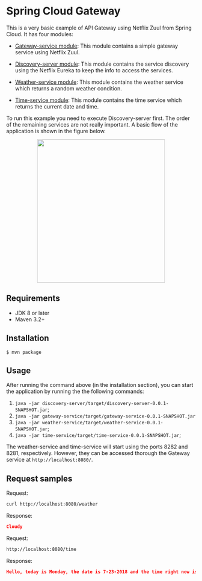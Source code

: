 # Spring Cloud Gateway

This is a very basic example of API Gateway using Netflix Zuul from Spring Cloud.
It has four modules:

* [Gateway-service module](https://github.com/geraldoms/spring-cloud-gateway/tree/master/gateway-service): 
 This module contains a simple gateway service using Netflix Zuul.
 
* [Discovery-server module](https://github.com/geraldoms/spring-cloud-gateway/tree/master/discovery-server):
This module contains the service discovery using the Netflix Eureka to keep the info to access the services.

* [Weather-service module](https://github.com/geraldoms/spring-cloud-gateway/tree/master/weather-service): 
This module contains the weather service which returns a random weather condition.

* [Time-service module](https://github.com/geraldoms/spring-cloud-gateway/tree/master/time-service): 
This module contains the time service which returns the current date and time.

To run this example you need to execute Discovery-server first. The order of the remaining services are not really important. 
A basic flow of the application is shown in the figure below.

<p align="center">
  <img width="340" height="380" src="https://user-images.githubusercontent.com/13106549/43080628-1970cb38-8e5e-11e8-9884-d88328077a94.png">
</p>

## Requirements
* JDK 8 or later
* Maven 3.2+

## Installation 
`$ mvn package`

## Usage 

After running the command above (in the installation section), you can start the application by running the the following commands:   
 
 1. `java -jar discovery-server/target/discovery-server-0.0.1-SNAPSHOT.jar`;
 2. `java -jar gateway-service/target/gateway-service-0.0.1-SNAPSHOT.jar`
 3. `java -jar weather-service/target/weather-service-0.0.1-SNAPSHOT.jar`;
 4. `java -jar time-service/target/time-service-0.0.1-SNAPSHOT.jar`;

The weather-service and time-service will start using the ports 8282 and 8281, respectively. 
However, they can be accessed thorough the Gateway service at `http://localhost:8080/`.

## Request samples 

Request:
```bash
curl http://localhost:8080/weather
```
Response:
```json
Cloudy
```

Request:
```bash
http://localhost:8080/time
```
Response:
```json
Hello, today is Monday, the date is 7-23-2018 and the time right now is 10:01:38.
```
